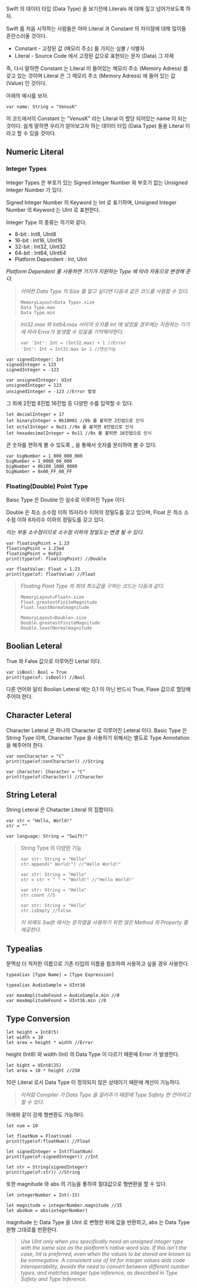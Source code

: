 Swift 의 데이터 타입 (Data Type) 을 보기전에 Literals 에 대해 짚고 넘어가보도록 하자.

Swift 를 처음 시작하는 사람들은 아마 Literal 과 Constant 의 차이점에 대해 많이들 혼란스러울 것이다.

* Constant - 고정된 값 (메모리 주소) 를 가지는 심볼 / 식별자 
* Literal - Source Code 에서 고정된 값으로 표현되는 문자 (Data) 그 자체 

즉, 다시 말하면 Constant 는 Literal 이 들어있는 메모리 주소 (Memory Adress) 를 갖고 있는 것이며 
Literal 은 그 메모리 주소 (Memory Adress) 에 들어 있는 값 (Value) 인 것이다.

아래의 예시를 보자.

```
var name: String = "VenusK"
```
이 코드에서의 Constant 는 "VenusK" 라는 Literal 이 할당 되어있는 name 이 되는 것이다.
쉽게 말하면 우리가 알아보고자 하는 데이터 타입 (Data Type) 들을 Literal 이라고 할 수 있을 것이다.

## Numeric Literal
### Integer Types
Integer Types 은 부호가 있는 Signed Integer Number 와 부호가 없는 Unsigned Integer Number 가 있다.

Signed Integer Number 의 Keyword 는 Int 로 표기하며, Unsigned Integer Number 의 Keyword 는 UInt 로 표현한다.

Integer Type 의 종류는 하기와 같다.

* 8-bit : Int8, UInt8
* 16-bit : Int16, UInt16
* 32-bit : Int32, UInt32
* 64-bit : Int64, UInt64
* Platform Dependent : Int, UInt

*Platform Dependent 를 사용하면 기기가 지원하는 Type 에 따라 자동으로 변경해 준다.*

>*어떠한 Data Type 의 Size 를 알고 싶다면 다음과 같은 코드를 사용할 수 있다.*
>
>```
>MemoryLayout<Data Type>.size
>Data Type.max
>Data Type.min
>```

>*Int32.max 와 Int64.max 사이의 숫자를 Int 에 넣었을 경우에는 지원하는 기기에 따라 Error가 발생할 수 있음을 기억해야한다.*
>
>```
>var 'Int': Int = (Int32.max) + 1 //Error
>'Int': Int = Int32.max &+ 1 //연산가능
>```

```
var signedInteger: Int
signedInteger = 123
signedInteger = -123

var unsignedInteger: UInt
unsignedInteger = 123
unsignedInteger = -123 //Error 발생
```

그 외에 2진법 8진법 16진법 등 다양한 수를 입력할 수 있다.

```
let decimlInteger = 17
let binaryInteger = 0b10001 //0b 를 붙히면 2진법으로 인식
let octalInteger = 0o21 //0o 를 붙히면 8진법으로 인식
let hexadecimalInteger = 0x11 //0x 를 붙히면 16진법으로 인식
```
큰 숫자를 편하게 볼 수 있도록 _ 을 통해서 숫자를 분리하여 볼 수 있다.

```
var bigNumber = 1_000_000_000
bigNumber = 1_0000_00_000
bigNumber = 0b100_1000_0000
bigNumber = 0x00_FF_00_FF
```

### Floating(Double) Point Type
Baisc Type 은 Double 인 실수로 이루어진 Type 이다.

Double 은 최소 소수점 이하 15자리수 이하의 정밀도를 갖고 있으며,
Float 은 최소 소수점 이하 6자리수 이하의 정밀도를 갖고 있다.

*이는 부동 소수점이므로 소수점 이하의 정밀도는 변경 될 수 있다.*

```
var floatingPoint = 1.23
floatingPoint = 1.23e4
floatingPoint = 0xFp3
print(type(of: floatingPoint) //Double
```
```
var floatValue: Float = 1.23
print(type(of: floatValue) //Float
```

>*Floating Point Type 의 최대 최소값을 구하는 코드는 다음과 같다.*
>
>```
>MemoryLayout<Float>.size
>Float.greatestFiniteMagnitude
>Float.leastNormalmagnitude
>```
>```
>MemoryLayout<Double>.size
>Double.greatestFiniteMagnitude
>Double.leastNormalmagnitude
>```

## Boolian Leteral

True 와 False 값으로 이루어진 Lertal 이다.

```
var isBool: Bool = True
print(type(of: isBool)) //Bool
```
다른 언어와 달리 Boolian Leteral 에는 0,1 이 아닌 반드시 True, Flase 값으로 할당해주어야 한다.

## Character Leteral
Character Leteral 은 하나의 Character 로 이루어진 Leteral 이다. Basic Type 은 String Type 이며, Character Type 을 사용하기 위해서는 별도로 Type Annotation 을 해주어야 한다.

```
var nonCharacter = "C"
print(type(of:nonCharacter)) //String
```
```
var character: Character = "C"
print(type(of:Character)) //Character
```

## String Leteral
String Leteral 은 Chatacter Literal 의 집합이다.

```
var str = "Hello, World!"
str = ""

var language: String = "Swift!"
```
>String Type 의 다양한 기능
>
>```
>var str: String = "Hello"
>str.append(" World!") //"Hello World!"
>```
>```
>var str: String = "Hello"
>str = str + " " + "World!" //"Hello World!"
>```
>```
>var str: String = "Hello"
>str.count //5
>```
>```
>var str: String = "Hello"
>str.isEmpty //false
>```
>
>*이 외에도 Swift 에서는 문자열을 사용하기 위한 많은 Method 와 Property 를 제공한다.*

## Typealias
문맥상 더 적저한 이름으로 기존 타입의 이름을 참조하여 사용하고 싶을 경우 사용한다.

```
typealias [Type Name] = [Type Expression]
```
```
typealias AudioSample = UInt16

var maxAmplitudeFound = AudioSample.min //0
var maxAmplitudeFound = UInt16.min //0
```

## Type Conversion
```
let height = Int8(5)
let width = 10
let area = height * width //Error
```
height (Int8) 와 width (Int) 의 Data Type 이 다르기 때문에 Error 가 발생한다.

```
let hight = UInt8(25)
let area = 10 * height //250
```
10은 Literal 로서 Data Type 이 정의되지 않은 상태이기 때문에 계산이 가능하다.
>*이처럼 Compiler 가 Data Type 을 걸러주기 때문에 Type Safety 한 언어라고 할 수 있다.*

아래와 같이 강제 형변환도 가능하다.

```
let num = 10

let floatNum = Float(num)
print(type(of:floatNum)) //Float

let signedInteger = Int(floatNum)
print(type(of:signedInteger)) //Int

let str = String(signedInteger)
print(type(of:str)) //String
```
또한 magnitude 와 abs 의 기능을 통하여 절대값으로 형변환을 할 수 있다.

```
let integerNumber = Int(-15)

let magnitude = integerNumber.magnitude //15
let absNum = abs(integerNumber)
```
magnitude 는 Data Type 을 UInt 로 변형한 뒤에 값을 반환하고, abs 는 Data Type 원형 그대로를 반환한다.

>*Use UInt only when you specifically need an unsigned integer type with the same size as the platform’s native word size. If this isn’t the case, Int is preferred, even when the values to be stored are known to be nonnegative. A consistent use of Int for integer values aids code interoperability, avoids the need to convert between different number types, and matches integer type inference, as described in Type Safety and Type Inference.*
